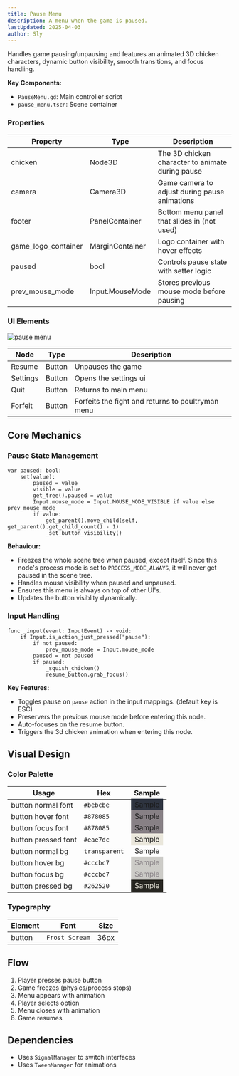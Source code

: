```yaml
---
title: Pause Menu
description: A menu when the game is paused.
lastUpdated: 2025-04-03
author: Sly
---
```


Handles game pausing/unpausing and features an animated 3D chicken characters, dynamic button visibility, smooth transitions, and focus handling.

**Key Components:**
- `PauseMenu.gd`: Main controller script
- `pause_menu.tscn`: Scene container

### Properties

| Property	            | Type	            | Description   |
|-----------------------|-------------------|---------------|
| chicken	            | Node3D	        | The 3D chicken character to animate during pause |
| camera	            | Camera3D	        | Game camera to adjust during pause animations |
| footer	            | PanelContainer	| Bottom menu panel that slides in (not used)|
| game_logo_container   | MarginContainer	| Logo container with hover effects |
| paused                | bool              | Controls pause state with setter logic |
| prev_mouse_mode       | Input.MouseMode   | Stores previous mouse mode before pausing |


### UI Elements
![pause menu](/ui/pause-menu.gif)

| Node      | Type      | Description   |
|-----------|-----------|---------------|
| Resume    | Button    | Unpauses the game |
| Settings  | Button    | Opens the settings ui |
| Quit      | Button	| Returns to main menu|
| Forfeit   | Button    | Forfeits the fight and returns to poultryman menu |

## Core Mechanics

### Pause State Management

```gdscript
var paused: bool:
    set(value):
        paused = value
        visible = value
        get_tree().paused = value
        Input.mouse_mode = Input.MOUSE_MODE_VISIBLE if value else prev_mouse_mode
        if value: 
            get_parent().move_child(self, get_parent().get_child_count() - 1) 
            _set_button_visibility()
```

**Behaviour:**
- Freezes the whole scene tree when paused, except itself. Since this node's process mode is set to `PROCESS_MODE_ALWAYS`, it will never get paused in the scene tree.
- Handles mouse visibility when paused and unpaused.
- Ensures this menu is always on top of other UI's.
- Updates the button visiblity dynamically.

### Input Handling
```gdscript
func _input(event: InputEvent) -> void:
    if Input.is_action_just_pressed("pause"):
        if not paused: 
            prev_mouse_mode = Input.mouse_mode
        paused = not paused
        if paused: 
            _squish_chicken()
            resume_button.grab_focus()
```

**Key Features:**
- Toggles pause on `pause` action in the input mappings. (default key is ESC)
- Preservers the previous mouse mode before entering this node.
- Auto-focuses on the resume button.
- Triggers the 3d chicken animation when entering this node.

## Visual Design
### Color Palette
| Usage                 | Hex           | Sample           |
|-----------------------|---------------|------------------|
| button normal font    | `#bebcbe`     | <span style="background-color:#2E3440; padding: 0.2rem 0.5rem"> Sample </span> |
| button hover font     | `#878085`     | <span style="background-color:#878085; padding: 0.2rem 0.5rem"> Sample </span> |
| button focus font     | `#878085`     | <span style="background-color:#878085; padding: 0.2rem 0.5rem"> Sample </span> |
| button pressed font   | `#eae7dc`     | <span style="background-color:#eae7dc; padding: 0.2rem 0.5rem"> Sample </span> |
| button normal bg      | `transparent` | <span style="background-color:#transparent: color=#bebcbe; padding: 0.2rem 0.5rem"> Sample </span> |
| button hover bg       | `#cccbc7` | <span style="background-color:#cccbc7; color: #878085; padding: 0.2rem 0.5rem"> Sample </span> |
| button focus bg       | `#cccbc7` | <span style="background-color:#cccbc7; color: #878085; padding: 0.2rem 0.5rem"> Sample </span> |
| button pressed bg     | `#262520` | <span style="background-color:#262520; color: #eae7dc; padding: 0.2rem 0.5rem"> Sample </span> |

### Typography
| Element       | Font           |  Size |
|---------------|----------------|-------|
| button        | `Frost Scream` | 36px  |

## Flow
1. Player presses pause button
2. Game freezes (physics/process stops)
3. Menu appears with animation
4. Player selects option
5. Menu closes with animation
6. Game resumes

## Dependencies
- Uses `SignalManager` to switch interfaces
- Uses `TweenManager` for animations